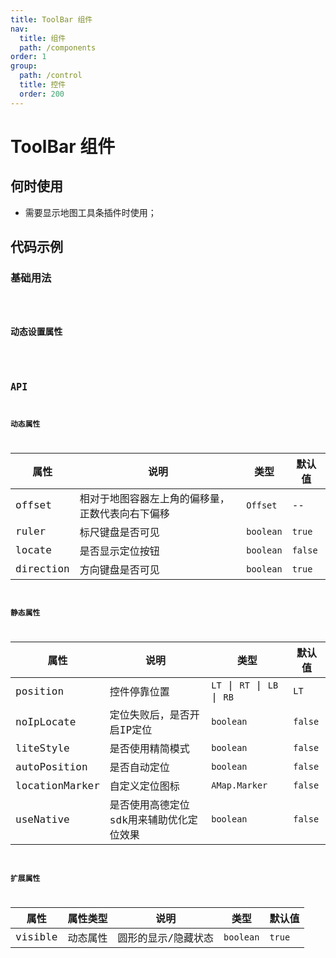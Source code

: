 ```yaml
---
title: ToolBar 组件
nav:
  title: 组件
  path: /components
order: 1
group:
  path: /control
  title: 控件
  order: 200
---
```


# ToolBar 组件

## 何时使用

-  需要显示地图工具条插件时使用；

## 代码示例

### 基础用法

<code src="./demo/demo-01.tsx" />

### 动态设置属性

<code src="./demo/demo-02.tsx" />

## API

### 动态属性

| 属性 |说明|类型|默认值|
|-----|----|----|----|
|offset|相对于地图容器左上角的偏移量，正数代表向右下偏移| `Offset` | -- |
|ruler|标尺键盘是否可见| `boolean` | `true` |
|locate|是否显示定位按钮| `boolean` | `false` |
|direction|方向键盘是否可见| `boolean` | `true` |

### 静态属性

| 属性 |说明|类型|默认值|
|-----|----|----|----|
|position|控件停靠位置| `LT` \| `RT` \| `LB` \| `RB` | `LT` |
|noIpLocate|定位失败后，是否开启IP定位| `boolean` | `false` |
|liteStyle|是否使用精简模式| `boolean` | `false` |
|autoPosition|是否自动定位| `boolean` | `false` |
|locationMarker|自定义定位图标| `AMap.Marker` | `false` |
|useNative|是否使用高德定位sdk用来辅助优化定位效果| `boolean` | `false` |

### 扩展属性

| 属性 |属性类型|说明|类型|默认值|
|-----|-----|----|----|----|
|visible| 动态属性 |圆形的显示/隐藏状态 | `boolean` | `true` |
